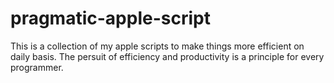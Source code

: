 # pragmatic-apple-script
This is a collection of my apple scripts to make things more efficient on daily basis. 
The persuit of efficiency and productivity is a principle for every programmer.
